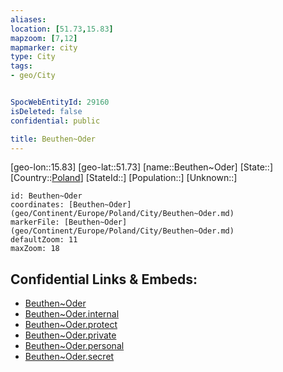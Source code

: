 ```yaml
---
aliases: 
location: [51.73,15.83]
mapzoom: [7,12] 
mapmarker: city 
type: City
tags:
- geo/City


SpocWebEntityId: 29160
isDeleted: false
confidential: public

title: Beuthen~Oder
---
```

[geo-lon::15.83]
[geo-lat::51.73]
[name::Beuthen~Oder]
[State::]
[Country::[Poland](geo/Continent/Europe/Poland.md)]
[StateId::]
[Population::]
[Unknown::]


```leaflet
id: Beuthen~Oder
coordinates: [Beuthen~Oder](geo/Continent/Europe/Poland/City/Beuthen~Oder.md)
markerFile: [Beuthen~Oder](geo/Continent/Europe/Poland/City/Beuthen~Oder.md)
defaultZoom: 11 
maxZoom: 18
```


## Confidential Links & Embeds: 
- [Beuthen~Oder](../../../../../../_public/geo/Continent/Europe/Poland/City/Beuthen~Oder.md) 
- [Beuthen~Oder.internal](../../../../../../_internal/geo/Continent/Europe/Poland/City/Beuthen~Oder.internal.md) 
- [Beuthen~Oder.protect](../../../../../../_protect/geo/Continent/Europe/Poland/City/Beuthen~Oder.protect.md) 
- [Beuthen~Oder.private](../../../../../../_private/geo/Continent/Europe/Poland/City/Beuthen~Oder.private.md) 
- [Beuthen~Oder.personal](../../../../../../_personal/geo/Continent/Europe/Poland/City/Beuthen~Oder.personal.md) 
- [Beuthen~Oder.secret](../../../../../../_secret/geo/Continent/Europe/Poland/City/Beuthen~Oder.secret.md) 
